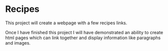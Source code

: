 # Recipes
This project will create a webpage with a few recipes links.

Once I have finished this project I will have demonstrated an ability to 
create html pages which can link together and display information like
paragraphs and images.
